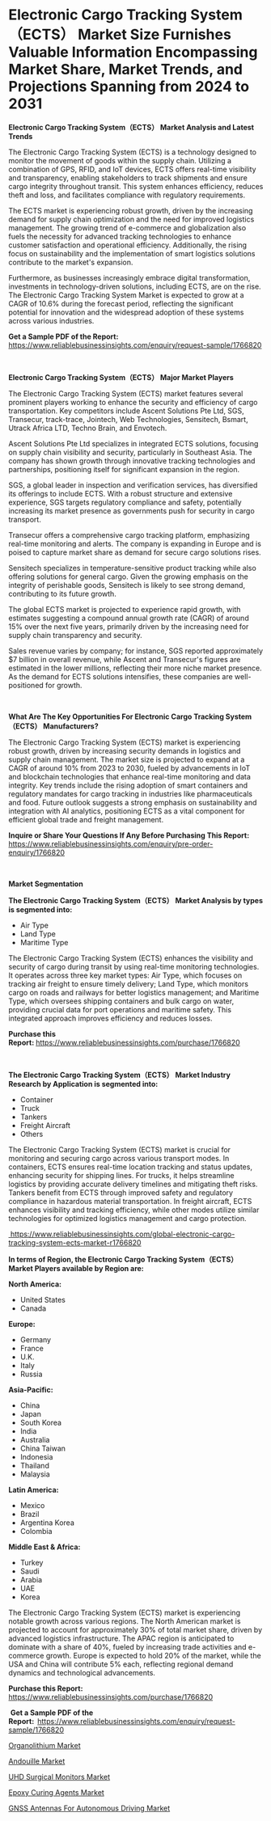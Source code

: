 <p><h1>Electronic Cargo Tracking System（ECTS） Market Size Furnishes Valuable Information Encompassing Market Share, Market Trends, and Projections Spanning from 2024 to 2031</h1></p><p><strong>Electronic Cargo Tracking System（ECTS） Market Analysis and Latest Trends</strong></p>
<p><p>The Electronic Cargo Tracking System (ECTS) is a technology designed to monitor the movement of goods within the supply chain. Utilizing a combination of GPS, RFID, and IoT devices, ECTS offers real-time visibility and transparency, enabling stakeholders to track shipments and ensure cargo integrity throughout transit. This system enhances efficiency, reduces theft and loss, and facilitates compliance with regulatory requirements.</p><p>The ECTS market is experiencing robust growth, driven by the increasing demand for supply chain optimization and the need for improved logistics management. The growing trend of e-commerce and globalization also fuels the necessity for advanced tracking technologies to enhance customer satisfaction and operational efficiency. Additionally, the rising focus on sustainability and the implementation of smart logistics solutions contribute to the market's expansion.</p><p>Furthermore, as businesses increasingly embrace digital transformation, investments in technology-driven solutions, including ECTS, are on the rise. The Electronic Cargo Tracking System Market is expected to grow at a CAGR of 10.6% during the forecast period, reflecting the significant potential for innovation and the widespread adoption of these systems across various industries.</p></p>
<p><strong>Get a Sample PDF of the Report:&nbsp;</strong> <a href="https://www.reliablebusinessinsights.com/enquiry/request-sample/1766820?utm_campaign=1113&utm_medium=2&utm_source=Github&utm_content=ia&utm_term=09102024&utm_id=electronic-cargo-tracking-systemects">https://www.reliablebusinessinsights.com/enquiry/request-sample/1766820</a></p>
<p>&nbsp;</p>
<p><strong>Electronic Cargo Tracking System（ECTS） Major Market Players</strong></p>
<p><p>The Electronic Cargo Tracking System (ECTS) market features several prominent players working to enhance the security and efficiency of cargo transportation. Key competitors include Ascent Solutions Pte Ltd, SGS, Transecur, track-trace, Jointech, Web Technologies, Sensitech, Bsmart, Utrack Africa LTD, Techno Brain, and Envotech.</p><p>Ascent Solutions Pte Ltd specializes in integrated ECTS solutions, focusing on supply chain visibility and security, particularly in Southeast Asia. The company has shown growth through innovative tracking technologies and partnerships, positioning itself for significant expansion in the region.</p><p>SGS, a global leader in inspection and verification services, has diversified its offerings to include ECTS. With a robust structure and extensive experience, SGS targets regulatory compliance and safety, potentially increasing its market presence as governments push for security in cargo transport.</p><p>Transecur offers a comprehensive cargo tracking platform, emphasizing real-time monitoring and alerts. The company is expanding in Europe and is poised to capture market share as demand for secure cargo solutions rises.</p><p>Sensitech specializes in temperature-sensitive product tracking while also offering solutions for general cargo. Given the growing emphasis on the integrity of perishable goods, Sensitech is likely to see strong demand, contributing to its future growth.</p><p>The global ECTS market is projected to experience rapid growth, with estimates suggesting a compound annual growth rate (CAGR) of around 15% over the next five years, primarily driven by the increasing need for supply chain transparency and security.</p><p>Sales revenue varies by company; for instance, SGS reported approximately $7 billion in overall revenue, while Ascent and Transecur's figures are estimated in the lower millions, reflecting their more niche market presence. As the demand for ECTS solutions intensifies, these companies are well-positioned for growth.</p></p>
<p>&nbsp;</p>
<p><strong>What Are The Key Opportunities For Electronic Cargo Tracking System（ECTS） Manufacturers?</strong></p>
<p><p>The Electronic Cargo Tracking System (ECTS) market is experiencing robust growth, driven by increasing security demands in logistics and supply chain management. The market size is projected to expand at a CAGR of around 10% from 2023 to 2030, fueled by advancements in IoT and blockchain technologies that enhance real-time monitoring and data integrity. Key trends include the rising adoption of smart containers and regulatory mandates for cargo tracking in industries like pharmaceuticals and food. Future outlook suggests a strong emphasis on sustainability and integration with AI analytics, positioning ECTS as a vital component for efficient global trade and freight management.</p></p>
<p><strong>Inquire or Share Your Questions If Any Before Purchasing This Report:</strong> <a href="https://www.reliablebusinessinsights.com/enquiry/pre-order-enquiry/1766820?utm_campaign=1113&utm_medium=2&utm_source=Github&utm_content=ia&utm_term=09102024&utm_id=electronic-cargo-tracking-systemects">https://www.reliablebusinessinsights.com/enquiry/pre-order-enquiry/1766820</a></p>
<p>&nbsp;</p>
<p><strong>Market Segmentation</strong></p>
<p><strong>The Electronic Cargo Tracking System（ECTS） Market Analysis by types is segmented into:</strong></p>
<p><ul><li>Air Type</li><li>Land Type</li><li>Maritime Type</li></ul></p>
<p><p>The Electronic Cargo Tracking System (ECTS) enhances the visibility and security of cargo during transit by using real-time monitoring technologies. It operates across three key market types: Air Type, which focuses on tracking air freight to ensure timely delivery; Land Type, which monitors cargo on roads and railways for better logistics management; and Maritime Type, which oversees shipping containers and bulk cargo on water, providing crucial data for port operations and maritime safety. This integrated approach improves efficiency and reduces losses.</p></p>
<p><strong>Purchase this Report:&nbsp;</strong><a href="https://www.reliablebusinessinsights.com/purchase/1766820?utm_campaign=1113&utm_medium=2&utm_source=Github&utm_content=ia&utm_term=09102024&utm_id=electronic-cargo-tracking-systemects">https://www.reliablebusinessinsights.com/purchase/1766820</a></p>
<p>&nbsp;</p>
<p><strong>The Electronic Cargo Tracking System（ECTS） Market Industry Research by Application is segmented into:</strong></p>
<p><ul><li>Container</li><li>Truck</li><li>Tankers</li><li>Freight Aircraft</li><li>Others</li></ul></p>
<p><p>The Electronic Cargo Tracking System (ECTS) market is crucial for monitoring and securing cargo across various transport modes. In containers, ECTS ensures real-time location tracking and status updates, enhancing security for shipping lines. For trucks, it helps streamline logistics by providing accurate delivery timelines and mitigating theft risks. Tankers benefit from ECTS through improved safety and regulatory compliance in hazardous material transportation. In freight aircraft, ECTS enhances visibility and tracking efficiency, while other modes utilize similar technologies for optimized logistics management and cargo protection.</p></p>
<p><a href="https://www.reliablebusinessinsights.com/global-electronic-cargo-tracking-system-ects-market-r1766820?utm_campaign=1113&utm_medium=2&utm_source=Github&utm_content=ia&utm_term=09102024&utm_id=electronic-cargo-tracking-systemects">&nbsp;https://www.reliablebusinessinsights.com/global-electronic-cargo-tracking-system-ects-market-r1766820</a></p>
<p><strong>In terms of Region, the Electronic Cargo Tracking System（ECTS） Market Players available by Region are:</strong></p>
<p>
    <p> <strong> North America: </strong>
        <ul>
            <li>United States</li>
            <li>Canada</li>
        </ul>
        </p> 
    <p> <strong> Europe: </strong>
        <ul>
            <li>Germany</li>
            <li>France</li>
            <li>U.K.</li>
            <li>Italy</li>
            <li>Russia</li>
        </ul>
        </p> 
    <p> <strong> Asia-Pacific: </strong>
        <ul>
            <li>China</li>
            <li>Japan</li>
            <li>South Korea</li>
            <li>India</li>
            <li>Australia</li>
            <li>China Taiwan</li>
            <li>Indonesia</li>
            <li>Thailand</li>
            <li>Malaysia</li>
        </ul>
        </p> 
    <p> <strong> Latin America: </strong>
        <ul>
            <li>Mexico</li>
            <li>Brazil</li>
            <li>Argentina Korea</li>
            <li>Colombia</li>
        </ul>
        </p> 
    <p> <strong> Middle East & Africa: </strong>
        <ul>
            <li>Turkey</li>
            <li>Saudi</li>
            <li>Arabia</li>
            <li>UAE</li>
            <li>Korea</li>
        </ul>
    </p>
    </p>
<p><p>The Electronic Cargo Tracking System (ECTS) market is experiencing notable growth across various regions. The North American market is projected to account for approximately 30% of total market share, driven by advanced logistics infrastructure. The APAC region is anticipated to dominate with a share of 40%, fueled by increasing trade activities and e-commerce growth. Europe is expected to hold 20% of the market, while the USA and China will contribute 5% each, reflecting regional demand dynamics and technological advancements.</p></p>
<p><strong>Purchase this Report: </strong><a href="https://www.reliablebusinessinsights.com/purchase/1766820?utm_campaign=1113&utm_medium=2&utm_source=Github&utm_content=ia&utm_term=09102024&utm_id=electronic-cargo-tracking-systemects">https://www.reliablebusinessinsights.com/purchase/1766820</a></p>
<p>&nbsp;<strong>Get a Sample PDF of the Report:&nbsp;&nbsp;</strong><a href="https://www.reliablebusinessinsights.com/enquiry/request-sample/1766820?utm_campaign=1113&utm_medium=2&utm_source=Github&utm_content=ia&utm_term=09102024&utm_id=electronic-cargo-tracking-systemects">https://www.reliablebusinessinsights.com/enquiry/request-sample/1766820</a></p>
<p><strong></strong></p>
<p><p><a href="https://www.linkedin.com/pulse/strategic-market-insights-navigating-global-organolithium-5qv5e?utm_campaign=1113&utm_medium=2&utm_source=Github&utm_content=ia&utm_term=09102024&utm_id=electronic-cargo-tracking-systemects">Organolithium Market</a></p><p><a href="https://issuu.com/reportprime-2/docs/andouille-market-size-2030.pptx_3012669e987530?utm_campaign=1113&utm_medium=2&utm_source=Github&utm_content=ia&utm_term=09102024&utm_id=electronic-cargo-tracking-systemects">Andouille Market</a></p><p><a href="https://github.com/twableoafc/Market-Research-Report-List-1/blob/main/uhd-surgical-monitors-market.md?utm_campaign=1113&utm_medium=2&utm_source=Github&utm_content=ia&utm_term=09102024&utm_id=electronic-cargo-tracking-systemects">UHD Surgical Monitors Market</a></p><p><a href="https://www.linkedin.com/pulse/global-epoxy-curing-agents-market-exploring-share-trends-3n2oe?utm_campaign=1113&utm_medium=2&utm_source=Github&utm_content=ia&utm_term=09102024&utm_id=electronic-cargo-tracking-systemects">Epoxy Curing Agents Market</a></p><p><a href="https://github.com/keitelmoprotinu/Market-Research-Report-List-1/blob/main/gnss-antennas-for-autonomous-driving-market.md?utm_campaign=1113&utm_medium=2&utm_source=Github&utm_content=ia&utm_term=09102024&utm_id=electronic-cargo-tracking-systemects">GNSS Antennas For Autonomous Driving Market</a></p></p>